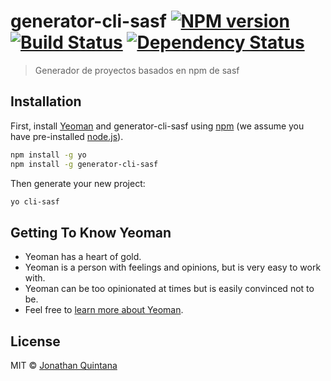 # generator-cli-sasf [![NPM version][npm-image]][npm-url] [![Build Status][travis-image]][travis-url] [![Dependency Status][daviddm-image]][daviddm-url]
> Generador de proyectos basados en npm de sasf

## Installation

First, install [Yeoman](http://yeoman.io) and generator-cli-sasf using [npm](https://www.npmjs.com/) (we assume you have pre-installed [node.js](https://nodejs.org/)).

```bash
npm install -g yo
npm install -g generator-cli-sasf
```

Then generate your new project:

```bash
yo cli-sasf
```

## Getting To Know Yeoman

 * Yeoman has a heart of gold.
 * Yeoman is a person with feelings and opinions, but is very easy to work with.
 * Yeoman can be too opinionated at times but is easily convinced not to be.
 * Feel free to [learn more about Yeoman](http://yeoman.io/).

## License

MIT © [Jonathan Quintana](https://github.com/jquintanas/cliSasf)


[npm-image]: https://badge.fury.io/js/generator-cli-sasf.svg
[npm-url]: https://npmjs.org/package/generator-cli-sasf
[travis-image]: https://travis-ci.com/jquintanas/generator-cli-sasf.svg?branch=master
[travis-url]: https://travis-ci.com/jquintanas/generator-cli-sasf
[daviddm-image]: https://david-dm.org/jquintanas/generator-cli-sasf.svg?theme=shields.io
[daviddm-url]: https://david-dm.org/jquintanas/generator-cli-sasf
